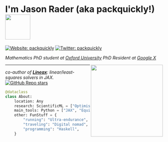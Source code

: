 <h1> I'm Jason Rader (aka packquickly!) <img align=bottom src="https://media.giphy.com/media/YYQ6sw8jt2HRxX4uVi/giphy.gif" width="80"></h1>

[![Website: packquickly](https://img.shields.io/badge/packquickly-Website-informational)](https://www.packquickly.com)
[![Twitter: packquickly](https://img.shields.io/twitter/follow/packquickly?style=social)](https://twitter.com/packquickly)
  
*Mathematics PhD student at* [*Oxford University*](http://www.maths.ox.ac.uk)
*PhD Resident at* [*Google X*](http://www.x.company)

<img align='right' src="https://media.giphy.com/media/9TuX30acPdjFvFffOK/giphy.gif" width="230">

<hr></hr>
  
*co-author of [**Lineax**](https://github.com/google/lineax): linear/least-squares solvers in JAX.* [![GitHub Repo stars](https://img.shields.io/github/stars/google/lineax?style=social)](https://github.com/google/lineax)
  
```python
@dataclass
class About:
    location: Any
    research: ScientificML = ["Optimisation", "Numerical Methods"]
    main_tools: Python = ["JAX", "Equinox", "Numpy", "etc."]
    other: FunStuff = {
        "running": "Ultra-endurance",
        "traveling": "Digital nomad",
        "programming": "Haskell",
    }
```
